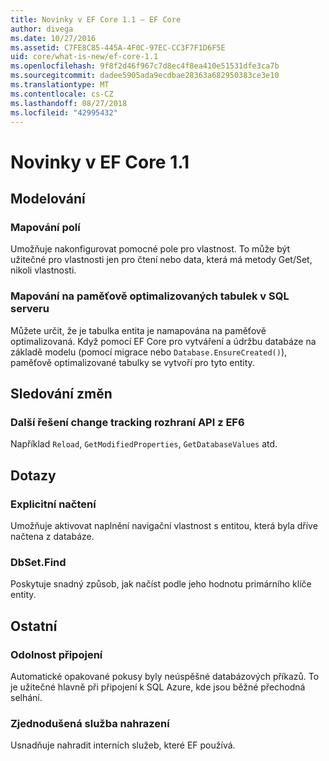 ```yaml
---
title: Novinky v EF Core 1.1 – EF Core
author: divega
ms.date: 10/27/2016
ms.assetid: C7FE8C85-445A-4F0C-97EC-CC3F7F1D6F5E
uid: core/what-is-new/ef-core-1.1
ms.openlocfilehash: 9f8f2d46f967c7d8ec4f8ea410e51531dfe3ca7b
ms.sourcegitcommit: dadee5905ada9ecdbae28363a682950383ce3e10
ms.translationtype: MT
ms.contentlocale: cs-CZ
ms.lasthandoff: 08/27/2018
ms.locfileid: "42995432"
---
```

# <a name="new-features-in-ef-core-11"></a>Novinky v EF Core 1.1

## <a name="modelling"></a>Modelování
### <a name="field-mapping"></a>Mapování polí
Umožňuje nakonfigurovat pomocné pole pro vlastnost. To může být užitečné pro vlastnosti jen pro čtení nebo data, která má metody Get/Set, nikoli vlastnosti.
### <a name="mapping-to-memory-optimized-tables-in-sql-server"></a>Mapování na paměťově optimalizovaných tabulek v SQL serveru
Můžete určit, že je tabulka entita je namapována na paměťově optimalizovaná. Když pomocí EF Core pro vytváření a údržbu databáze na základě modelu (pomocí migrace nebo `Database.EnsureCreated()`), paměťově optimalizované tabulky se vytvoří pro tyto entity.

## <a name="change-tracking"></a>Sledování změn
### <a name="additional-change-tracking-apis-from-ef6"></a>Další řešení change tracking rozhraní API z EF6
Například `Reload`, `GetModifiedProperties`, `GetDatabaseValues` atd.

## <a name="query"></a>Dotazy
### <a name="explicit-loading"></a>Explicitní načtení
Umožňuje aktivovat naplnění navigační vlastnost s entitou, která byla dříve načtena z databáze.
### <a name="dbsetfind"></a>DbSet.Find
Poskytuje snadný způsob, jak načíst podle jeho hodnotu primárního klíče entity.

## <a name="other"></a>Ostatní
### <a name="connection-resiliency"></a>Odolnost připojení
Automatické opakované pokusy byly neúspěšné databázových příkazů. To je užitečné hlavně při připojení k SQL Azure, kde jsou běžné přechodná selhání.
### <a name="simplified-service-replacement"></a>Zjednodušená služba nahrazení
Usnadňuje nahradit interních služeb, které EF používá.
